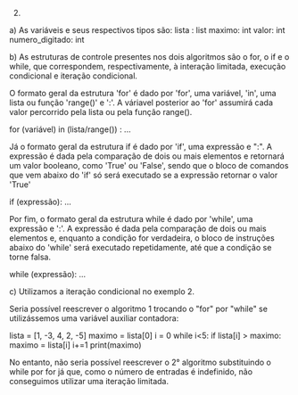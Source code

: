2)

a) As variáveis e seus respectivos tipos são:
    lista : list
    maximo: int
    valor: int
    numero_digitado: int


b) As estruturas de controle presentes nos dois algoritmos são o for, o if e o while, que correspondem, respectivamente, à interação limitada, execução condicional e iteração condicional.

O formato geral da estrutura 'for' é dado por 'for', uma variável, 'in', uma lista ou função 'range()' e ':'. A váriavel posterior ao 'for' assumirá cada valor percorrido pela lista ou pela função range().

for (variável) in (lista/range()) :
    ...

Já o formato geral da estrutura if é dado por 'if', uma expressão e ":". A expressão é dada pela comparação de dois ou mais elementos e retornará um valor booleano, como 'True' ou 'False', sendo que o bloco de comandos que vem abaixo do 'if' só será executado se a expressão retornar o valor 'True'

if (expressão):
    ...

Por fim, o formato geral da estrutura while é dado por 'while', uma expressão e ':'. A expressão é dada pela comparação de dois ou mais elementos e, enquanto a condição for verdadeira, o bloco de instruções abaixo do 'while' será executado repetidamente, até que a condição se torne falsa.

while (expressão):
    ...


c) Utilizamos a iteração condicional no exemplo 2. 

Seria possível reescrever o algoritmo 1 trocando o "for" por "while" se utilizássemos uma variável auxiliar contadora:


lista = [1, -3, 4, 2, -5]
maximo = lista[0]
i = 0
while i<5:
    if lista[i] > maximo:
        maximo = lista[i]
    i+=1
print(maximo)

No entanto, não seria possível reescrever o 2° algoritmo substituindo o while por for já que, como o número de entradas é indefinido, não conseguimos utilizar uma iteração limitada.




    
